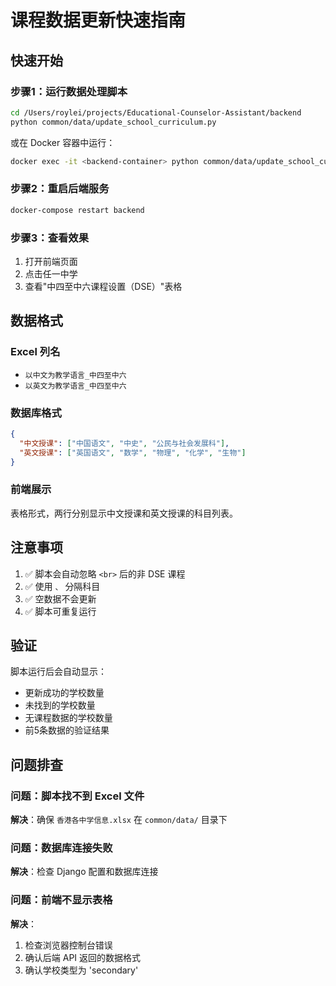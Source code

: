 # 课程数据更新快速指南

## 快速开始

### 步骤1：运行数据处理脚本

```bash
cd /Users/roylei/projects/Educational-Counselor-Assistant/backend
python common/data/update_school_curriculum.py
```

或在 Docker 容器中运行：

```bash
docker exec -it <backend-container> python common/data/update_school_curriculum.py
```

### 步骤2：重启后端服务

```bash
docker-compose restart backend
```

### 步骤3：查看效果

1. 打开前端页面
2. 点击任一中学
3. 查看"中四至中六课程设置（DSE）"表格

## 数据格式

### Excel 列名
- `以中文为教学语言_中四至中六`
- `以英文为教学语言_中四至中六`

### 数据库格式
```json
{
  "中文授课": ["中国语文", "中史", "公民与社会发展科"],
  "英文授课": ["英国语文", "数学", "物理", "化学", "生物"]
}
```

### 前端展示
表格形式，两行分别显示中文授课和英文授课的科目列表。

## 注意事项

1. ✅ 脚本会自动忽略 `<br>` 后的非 DSE 课程
2. ✅ 使用 `、` 分隔科目
3. ✅ 空数据不会更新
4. ✅ 脚本可重复运行

## 验证

脚本运行后会自动显示：
- 更新成功的学校数量
- 未找到的学校数量
- 无课程数据的学校数量
- 前5条数据的验证结果

## 问题排查

### 问题：脚本找不到 Excel 文件
**解决**：确保 `香港各中学信息.xlsx` 在 `common/data/` 目录下

### 问题：数据库连接失败
**解决**：检查 Django 配置和数据库连接

### 问题：前端不显示表格
**解决**：
1. 检查浏览器控制台错误
2. 确认后端 API 返回的数据格式
3. 确认学校类型为 'secondary'

